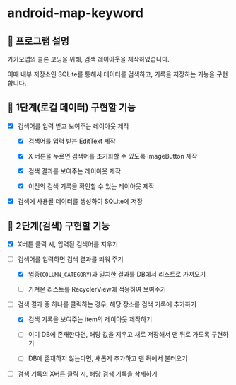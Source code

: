 # android-map-keyword

## 📄 프로그램 설명

카카오맵의 클론 코딩을 위해, 검색 레이아웃을 제작하였습니다.

이때 내부 저장소인 SQLite를 통해서 데이터를 검색하고, 기록을 저장하는 기능을 구현합니다.

## 🎯 1단계(로컬 데이터) 구현할 기능

- [X] 검색어를 입력 받고 보여주는 레이아웃 제작

    - [X] 검색어를 입력 받는 EditText 제작

    - [X] X 버튼을 누르면 검색어를 초기화할 수 있도록 ImageButton 제작

    - [X] 검색 결과를 보여주는 레이아웃 제작

    - [X] 이전의 검색 기록을 확인할 수 있는 레이아웃 제작

- [X] 검색에 사용될 데이터를 생성하여 SQLite에 저장

## 🎯 2단계(검색) 구현할 기능

- [X] X버튼 클릭 시, 입력된 검색어를 지우기

- [ ] 검색어를 입력하면 검색 결과를 띄워 주기

  - [X] 업종(`COLUMN_CATEGORY`)과 일치한 결과를 DB에서 리스트로 가져오기

  - [ ] 가져온 리스트를 RecyclerView에 적용하여 보여주기

- [ ] 검색 결과 중 하나를 클릭하는 경우, 해당 장소를 검색 기록에 추가하기

  - [X] 검색 기록을 보여주는 item의 레이아웃 제작하기

  - [ ] 이미 DB에 존재한다면, 해당 값을 지우고 새로 저장해서 맨 뒤로 가도록 구현하기

  - [ ] DB에 존재하지 않는다면, 새롭게 추가하고 맨 뒤에서 불러오기

- [ ] 검색 기록의 X버튼 클릭 시, 해당 검색 기록을 삭제하기